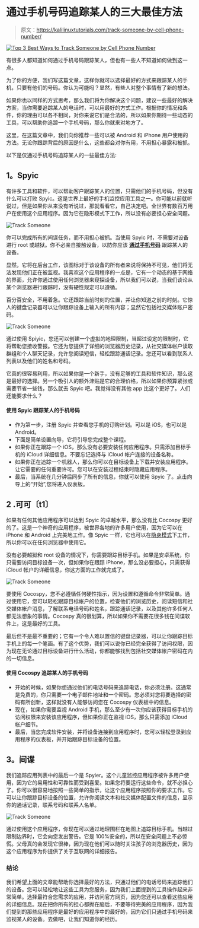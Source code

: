 # 通过手机号码追踪某人的三大最佳方法

> 原文：<https://kalilinuxtutorials.com/track-someone-by-cell-phone-number/>

[![Top 3 Best Ways to Track Someone by Cell Phone Number](img/7d3e3f6d77cc3a5d54349bad19ee194f.png "Top 3 Best Ways to Track Someone by Cell Phone Number")](https://1.bp.blogspot.com/-7vufgTi4McY/XiVr1PWZynI/AAAAAAAAHEo/oMw1C5USytAAK4s6nvzaVUaUDJxUusFIgCLcBGAsYHQ/s1600/cell%2Bphone%2Bnumber.png)

有很多人都知道如何通过手机号码跟踪某人，但也有一些人不知道如何做到这一点。

为了你的方便，我们写这篇文章，这样你就可以选择最好的方式来跟踪某人的手机，只要有他们的号码。你认为可能吗？显然，有些人对整个事情有了新的想法。

如果你也以同样的方式思考，那么我们将为你解决这个问题，建议一些最好的解决方案，当你需要追踪某人的电话时，可以用最好的方式工作。根据你的情况和条件，你的理由可以各不相同，对你来说它们是合法的，所以如果你期待一些动态的工具，可以帮助你追踪一个手机号码，那么你就来对地方了。

这里，在这篇文章中，我们向你推荐一些可以被 Android 和 iPhone 用户使用的方法。无论你跟踪背后的原因是什么，这些都会对你有用，不用担心暴露和被抓。

以下是仅通过手机号码追踪某人的一些最佳方法:

## **1。Spyic**

有许多工具和软件，可以帮助客户跟踪某人的位置，只需他们的手机号码，但没有什么可以打败 Spyic。这是世界上最好的手机监控应用工具之一。你可能以前就听说过，但是如果你从来没有听说过，那就看看它，自己决定吧。全世界有数百万用户在使用这个应用程序。因为它在隐形模式下工作，所以没有必要担心安全问题。

![Track Someone](img/f8556679da1c3816016d867cca5d2329.png)

你可以完成所有的间谍任务，而不用担心被抓。当使用 Spyic 时，不需要对设备进行 root 或越狱。你不必亲自接触设备，以防你应该 [**通过手机号码**](https://www.ilounge.com/articles/track-someone-by-cell-phone-number-without-them-knowing-for-free) 跟踪某人的设备。

显然，它将在后台工作，该图标对于该设备的所有者来说将保持不可见，他们将无法发现他们正在被监视。我喜欢这个应用程序的一点是，它有一个动态的基于网络的界面，允许你通过使用任何浏览器来窥探设备，所以我们可以说，当我们谈论从某个浏览器进行跟踪时，没有硬性规定可以遵循。

百分百安全，不用着急。它还跟踪当前时刻的位置，并让你知道之前的时刻。它惊人的键盘记录器可以让你跟踪设备上输入的所有内容；显然它包括社交媒体账户密码。

![Track Someone](img/dc746014e080b5fc14ba74e07f08e08c.png)

通过使用 Spiyic，您还可以创建一个虚拟的地理限制，当超过设定的限制时，它将帮助您接收警报。它还为您提供了详细的浏览器历史记录，从社交媒体帐户读取群组和个人聊天记录，允许您阅读短信，轻松跟踪通话记录。您还可以看到联系人列表以及他们的姓名和号码。

它真的很容易利用，所以如果你是一个新手，没有足够的工具和软件知识，那么这是最好的选择。另一个吸引人的额外津贴是它的合理价格，所以如果你预算紧张或需要节省一些钱，那么就去 Spyic 吧。我觉得没有其他 app 比这个更好了。人们还能要求什么？

#### **使用 Spyic 跟踪某人的手机号码**

*   作为第一步，注册 Spyic 并查看您手机的订购计划。可以是 iOS，也可以是 Android。
*   下面是简单设置向导，它将引导您完成整个课程。
*   如果你正在跟踪一个 iOS，那么没有必要安装任何应用程序。只需添加目标手机的 iCloud 详细信息。不要忘记选择与 iCloud 帐户连接的设备名称。
*   如果你正在追踪一个机器人，那么你可以在目标设备上下载并安装应用程序。让它需要的任何重要许可。您可以在安装过程结束时隐藏应用程序。
*   最后，当系统在几分钟后同步了所有的信息，你就可以使用 Spyic 了。点击向导上的“开始”,您将进入仪表板。

## **2 .可可〔t1〕**

如果有任何其他应用程序可以达到 Spyic 的卓越水平，那么没有比 Cocospy 更好的了。这是一个神奇的应用程序，被世界各地的许多用户使用，因为它可以在 iPhone 和 Android 上完美地工作。像 Spyic 一样，它也可以在[隐身模式](https://en.wikipedia.org/wiki/Stealth_mode)下工作，所以你可以在任何浏览器中使用它。

没有必要越狱和 root 设备的情况下，你需要跟踪目标手机。如果是安卓系统，你只需要访问目标设备一次，但如果你在跟踪 iPhone，那么没必要担心，只需获得 iCloud 帐户的详细信息，你这方面的工作就完成了。

![Track Someone](img/708d83684c4206e776c919c7ebb703de.png)

要使用 Cocospy，您不必遵循任何硬性指示，因为设置和遵循命令非常简单。通过使用它，您可以轻松跟踪目标帐户的位置，检查他们的浏览历史，阅读短信和社交媒体帐户消息，了解联系电话号码和姓名，跟踪通话记录，以及其他许多任何人都无法想象的事情。Cocospy 真的很划算，所以如果你不需要花很多钱在间谍软件上，这是最好的工具。

最后但不是最不重要的；它有一个令人难以置信的键盘记录器，可以让你跟踪目标手机上的每一个笔画。有了这个优势，我们可以说你已经完全获得了访问权限，因为现在无论通过目标设备进行什么活动，你都能够找到包括社交媒体帐户密码在内的一切信息。

#### **使用 Cocospy 追踪某人的手机号码**

*   开始的时候，如果你想通过他们的电话号码来追踪电话，你必须注册。这通常是免费的，你只需要一个电子邮件地址和一个密码。您必须对您将要选择的密码有所创新，这样就没有人能够访问您在 Cocospy 仪表板中的信息。
*   现在，如果你需要监视 Android 手机，那么至少有一次你应该获得目标手机的访问权限来安装该应用程序，但如果你正在监视 iOS，那么只需添加 iCloud 帐户细节。
*   最后，当您完成软件安装，并将设备连接到应用程序时，您可以轻松登录到应用程序的仪表板，并开始跟踪目标设备的位置。

## **3。间谍**

我们追踪应用列表中的最后一个是 Spyier。这个儿童监控应用程序被许多用户使用，因为它的易用性和可靠性而受到喜爱。如果您将要运行这些命令，就不必担心了。你可以很容易地按照一些简单的指示，让这个应用程序按照你的要求工作。它可以让你跟踪目标设备的位置，允许你阅读文本和社交媒体配置文件的信息，显示你的通话记录，联系号码和联系人名单。

![Track Someone](img/8c72c50b153e557e871e0a9b9ec272dc.png)

通过使用这个应用程序，你现在可以通过地理围栏在地图上追踪目标手机。当越过限制边界时，它会向您发出警告。它是 100%安全的，所以在安全问题上不必惊慌。父母真的会发现它很棒，因为现在他们可以随时关注孩子的浏览器历史，因为这个应用程序为你提供了关于互联网的详细报告。

### **结论**

我们希望上面的文章能帮助你选择最好的方法，只通过他们的电话号码来追踪他们的设备。您可以轻松地让这些工具为您服务，因为我们上面提到的工具操作起来非常简单。选择最符合您需求的应用，并访问官方网页，因为您还可以查看这些应用的详细信息。现在把你所有的担心都抛在脑后，不要等待完美的应用程序，因为我们提到的那些应用程序是最好的应用程序中的最好的，因为它们只通过手机号码来监视某人的设备。去做吧，让我们知道你的经历。
